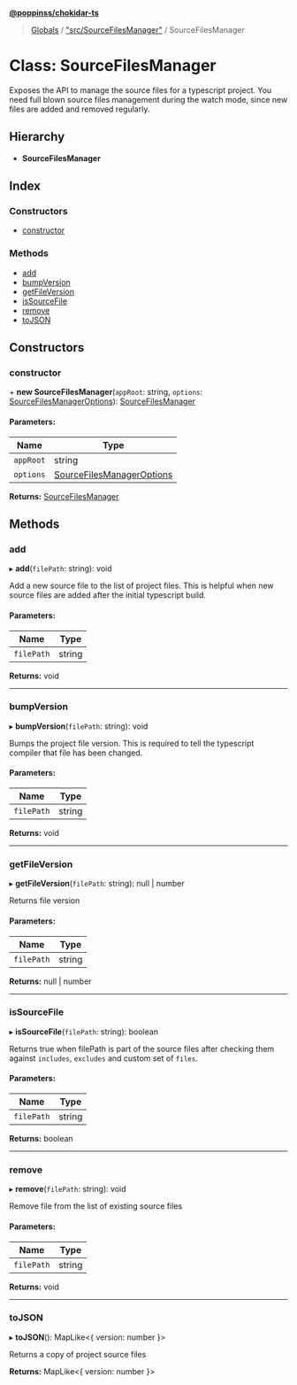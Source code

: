 **[@poppinss/chokidar-ts](../README.md)**

> [Globals](../README.md) / ["src/SourceFilesManager"](../modules/_src_sourcefilesmanager_.md) / SourceFilesManager

# Class: SourceFilesManager

Exposes the API to manage the source files for a typescript project. You need
full blown source files management during the watch mode, since new files
are added and removed regularly.

## Hierarchy

* **SourceFilesManager**

## Index

### Constructors

* [constructor](_src_sourcefilesmanager_.sourcefilesmanager.md#constructor)

### Methods

* [add](_src_sourcefilesmanager_.sourcefilesmanager.md#add)
* [bumpVersion](_src_sourcefilesmanager_.sourcefilesmanager.md#bumpversion)
* [getFileVersion](_src_sourcefilesmanager_.sourcefilesmanager.md#getfileversion)
* [isSourceFile](_src_sourcefilesmanager_.sourcefilesmanager.md#issourcefile)
* [remove](_src_sourcefilesmanager_.sourcefilesmanager.md#remove)
* [toJSON](_src_sourcefilesmanager_.sourcefilesmanager.md#tojson)

## Constructors

### constructor

\+ **new SourceFilesManager**(`appRoot`: string, `options`: [SourceFilesManagerOptions](../modules/_src_contracts_.md#sourcefilesmanageroptions)): [SourceFilesManager](_src_sourcefilesmanager_.sourcefilesmanager.md)

#### Parameters:

Name | Type |
------ | ------ |
`appRoot` | string |
`options` | [SourceFilesManagerOptions](../modules/_src_contracts_.md#sourcefilesmanageroptions) |

**Returns:** [SourceFilesManager](_src_sourcefilesmanager_.sourcefilesmanager.md)

## Methods

### add

▸ **add**(`filePath`: string): void

Add a new source file to the list of project files. This is helpful
when new source files are added after the initial typescript
build.

#### Parameters:

Name | Type |
------ | ------ |
`filePath` | string |

**Returns:** void

___

### bumpVersion

▸ **bumpVersion**(`filePath`: string): void

Bumps the project file version. This is required to tell the
typescript compiler that file has been changed.

#### Parameters:

Name | Type |
------ | ------ |
`filePath` | string |

**Returns:** void

___

### getFileVersion

▸ **getFileVersion**(`filePath`: string): null \| number

Returns file version

#### Parameters:

Name | Type |
------ | ------ |
`filePath` | string |

**Returns:** null \| number

___

### isSourceFile

▸ **isSourceFile**(`filePath`: string): boolean

Returns true when filePath is part of the source files after checking
them against `includes`, `excludes` and custom set of `files`.

#### Parameters:

Name | Type |
------ | ------ |
`filePath` | string |

**Returns:** boolean

___

### remove

▸ **remove**(`filePath`: string): void

Remove file from the list of existing source files

#### Parameters:

Name | Type |
------ | ------ |
`filePath` | string |

**Returns:** void

___

### toJSON

▸ **toJSON**(): MapLike\<{ version: number  }>

Returns a copy of project source files

**Returns:** MapLike\<{ version: number  }>
